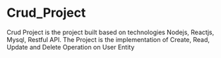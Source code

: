 # Crud_Project
Crud Project is the project built based on technologies Nodejs, Reactjs, Mysql, Restful API. The Project is the implementation of Create, Read, Update and Delete Operation on User Entity
